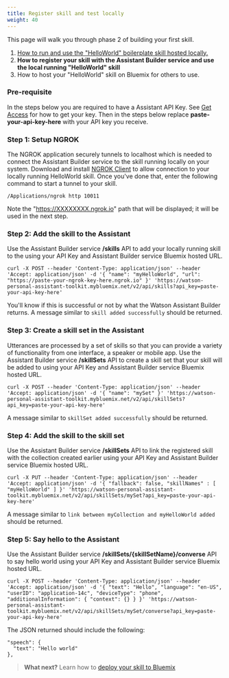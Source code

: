 ```yaml
---
title: Register skill and test locally
weight: 40
---
```

This page will walk you through phase 2 of building your first skill.

1. [How to run and use the "HelloWorld" boilerplate skill hosted locally.]({{site.baseurl}}/expertise/build-expertise)
2. **How to register your skill with the Assistant Builder service and use the local running "HelloWorld" skill**
3. How to host your "HelloWorld" skill on Bluemix for others to use.

### Pre-requisite
In the steps below you are required to have a Assistant API Key. See [Get Access]({{site.baseurl}}/get-started/get-api-key/) for how to get your key.  Then in the steps below replace **paste-your-api-key-here** with your API key you receive.

### Step 1: Setup NGROK
The NGROK application securely tunnels to localhost which is needed to connect the Assistant Builder service to the skill running locally on your system. Download and install [NGROK Client](https://ngrok.com) to allow connection to your locally running HelloWorld skill.  Once you've done that, enter the following command to start a tunnel to your skill.

`/Applications/ngrok http 10011`

Note the "https://XXXXXXXX.ngrok.io" path that will be displayed; it will be used in the next step.

### Step 2: Add the skill to the Assistant
Use the Assistant Builder service **/skills** API to add your locally running skill to the using your API Key and Assistant Builder service Bluemix hosted URL.

`curl -X POST --header 'Content-Type: application/json' --header 'Accept: application/json' -d '{
  "name": "myHelloWorld",
  "url": "https://paste-your-ngrok-key-here.ngrok.io"
}' 'https://watson-personal-assistant-toolkit.mybluemix.net/v2/api/skills?api_key=paste-your-api-key-here'`

You'll know if this is successful or not by what the Watson Assistant Builder returns.  A message similar to `skill added successfully` should be returned.

### Step 3: Create a skill set in the Assistant
Utterances are processed by a set of skills so that you can provide a variety of functionality from one interface, a speaker or mobile app.  Use the Assistant Builder service **/skillSets** API to create a skill set that your skill will be added to using your API Key and Assistant Builder service Bluemix hosted URL.

`curl -X POST --header 'Content-Type: application/json' --header 'Accept: application/json' -d '{
  "name": "mySet"
}' 'https://watson-personal-assistant-toolkit.mybluemix.net/v2/api/skillSets?api_key=paste-your-api-key-here'`

A message similar to `skillSet added successfully` should be returned.

### Step 4: Add the skill to the skill set
Use the Assistant Builder service **/skillSets** API to link the registered skill with the collection created earlier using your API Key and Assistant Builder service Bluemix hosted URL.

`curl -X PUT --header 'Content-Type: application/json' --header 'Accept: application/json' -d '{
  "fallback": false,
  "skillNames" : [
    "myHelloWorld"
  ]
}' 'https://watson-personal-assistant-toolkit.mybluemix.net/v2/api/skillSets/mySet?api_key=paste-your-api-key-here'`

A message similar to `link between myCollection and myHelloWorld added` should be returned.

### Step 5: Say hello to the Assistant
Use the Assistant Builder service **/skillSets/{skillSetName}/converse** API to say hello world using your API Key and Assistant Builder service Bluemix hosted URL.

`curl -X POST --header 'Content-Type: application/json' --header 'Accept: application/json' -d '{
  "text": "Hello",
  "language": "en-US",
  "userID": "application-14c",
  "deviceType": "phone",
  "additionalInformation": {
    "context": {}
  }
}' 'https://watson-personal-assistant-toolkit.mybluemix.net/v2/api/skillSets/mySet/converse?api_key=paste-your-api-key-here'`

The JSON returned should include the following:

```
"speech": {
  "text": "Hello world"
},
```

> **What next?** Learn how to [deploy your skill to Bluemix]({{site.baseurl}}/expertise/deploy-to-bluemix/)
